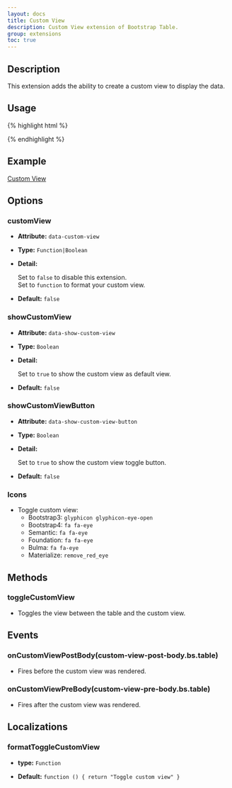 ```yaml
---
layout: docs
title: Custom View
description: Custom View extension of Bootstrap Table.
group: extensions
toc: true
---
```


## Description
This extension adds the ability to create a custom view to display the data.

## Usage

{% highlight html %}
<script src="extensions/custom-view/bootstrap-table-custom-view.js"></script>
{% endhighlight %}

## Example

[Custom View](https://examples.bootstrap-table.com/#extensions/custom-view.html)

## Options

### customView

- **Attribute:** `data-custom-view`

- **Type:** `Function|Boolean`

- **Detail:**

  Set to `false` to disable this extension.  
  Set to `function` to format your custom view.

- **Default:** `false`

### showCustomView

- **Attribute:** `data-show-custom-view`

- **Type:** `Boolean`

- **Detail:**

  Set to `true` to show the custom view as default view.

- **Default:** `false`

### showCustomViewButton

- **Attribute:** `data-show-custom-view-button`

- **Type:** `Boolean`

- **Detail:**

  Set to `true` to show the custom view toggle button.

- **Default:** `false`

### Icons

- Toggle custom view:
    * Bootstrap3: `glyphicon glyphicon-eye-open`
    * Bootstrap4: `fa fa-eye`
    * Semantic: `fa fa-eye`
    * Foundation: `fa fa-eye`
    * Bulma: `fa fa-eye`
    * Materialize: `remove_red_eye`

## Methods

### toggleCustomView

* Toggles the view between the table and the custom view.

## Events

### onCustomViewPostBody(custom-view-post-body.bs.table)

* Fires before the custom view was rendered.

### onCustomViewPreBody(custom-view-pre-body.bs.table)

* Fires after the custom view was rendered.

## Localizations

### formatToggleCustomView

- **type:** `Function`

- **Default:** `function () { return "Toggle custom view" }`